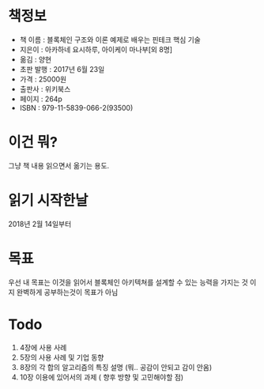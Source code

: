 # 책정보

- 책 이름 : 블록체인 구조와 이론 예제로 배우는 핀테크 핵심 기술
- 지은이 : 아카하네 요시하루, 아이케이 마나부[외 8명]
- 옮김 : 양현
- 초판 발행 : 2017년 6월 23일
- 가격 : 25000원
- 출판사 : 위키북스
- 페이지 : 264p
- ISBN : 979-11-5839-066-2(93500)

# 이건 뭐?

그냥 책 내용 읽으면서 옮기는 용도.

# 읽기 시작한날

2018년 2월 14일부터

# 목표
우선 내 목표는 이것을 읽어서 블록체인 아키텍쳐를 설계할 수 있는 능력을 가지는 것 이지 완벽하게 공부하는것이 목표가 아님

# Todo 

1. 4장에 사용 사례
2. 5장의 사용 사례 및 기업 동향 
3. 8장의 각 합의 알고리즘의 특징 설명 (뭐.. 공감이 안되고 감이 안옴)
4. 10장 이용에 있어서의 과제 ( 향후 방향 및 고민해야할 점)
